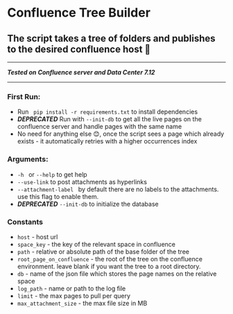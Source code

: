 # Confluence Tree Builder

## The script takes a tree of folders and publishes to the desired confluence host 🚀

***
***Tested on Confluence server and Data Center 7.12***
***

### First Run:

- Run ` pip install -r requirements.txt` to install dependencies
- ***DEPRECATED*** Run with `--init-db` to get all the live pages on the confluence server and handle pages with the
  same name
- No need for anything else 😊, once the script sees a page which already exists - it automatically retries with a
  higher occurrences index

### Arguments:

- `-h ` or `--help` to get help
- `--use-link` to post attachments as hyperlinks
- `--attachment-label ` by default there are no labels to the attachments. use this flag to enable them.
- ***DEPRECATED*** `--init-db` to initialize the database

### Constants

- `host` - host url
- `space_key` - the key of the relevant space in confluence
- `path` - relative or absolute path of the base folder of the tree
- `root_page_on_confluence` - the root of the tree on the confluence environment. leave blank if you want the tree to a
  root directory.
- `db` - name of the json file which stores the page names on the relative space
- `log_path` - name or path to the log file
- `limit` - the max pages to pull per query
- `max_attachment_size` - the max file size in MB